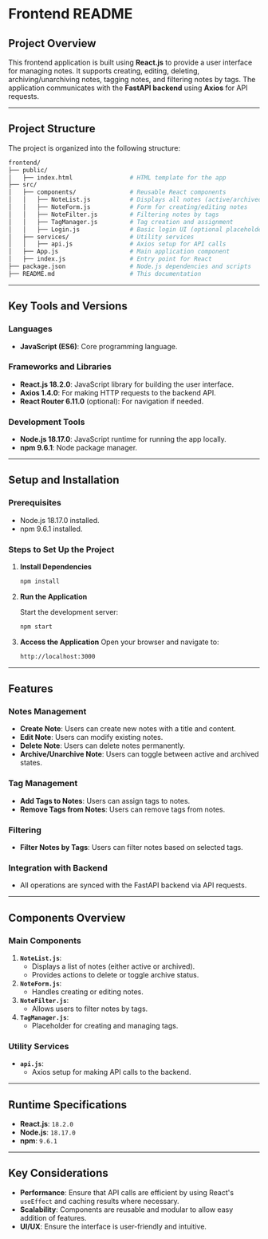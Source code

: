 
# **Frontend README**

## **Project Overview**

This frontend application is built using **React.js** to provide a user interface for managing notes. It supports creating, editing, deleting, archiving/unarchiving notes, tagging notes, and filtering notes by tags. The application communicates with the **FastAPI backend** using **Axios** for API requests.

---

## **Project Structure**

The project is organized into the following structure:

```bash
frontend/
├── public/
│   ├── index.html                # HTML template for the app
├── src/
│   ├── components/               # Reusable React components
│   │   ├── NoteList.js           # Displays all notes (active/archived)
│   │   ├── NoteForm.js           # Form for creating/editing notes
│   │   ├── NoteFilter.js         # Filtering notes by tags
│   │   ├── TagManager.js         # Tag creation and assignment
│   │   ├── Login.js              # Basic login UI (optional placeholder)
│   ├── services/                 # Utility services
│   │   ├── api.js                # Axios setup for API calls
│   ├── App.js                    # Main application component
│   ├── index.js                  # Entry point for React
├── package.json                  # Node.js dependencies and scripts
├── README.md                     # This documentation
```

---

## **Key Tools and Versions**

### **Languages**

- **JavaScript (ES6)**: Core programming language.

### **Frameworks and Libraries**

- **React.js 18.2.0**: JavaScript library for building the user interface.
- **Axios 1.4.0**: For making HTTP requests to the backend API.
- **React Router 6.11.0** (optional): For navigation if needed.

### **Development Tools**

- **Node.js 18.17.0**: JavaScript runtime for running the app locally.
- **npm 9.6.1**: Node package manager.

---

## **Setup and Installation**

### **Prerequisites**

- Node.js 18.17.0 installed.
- npm 9.6.1 installed.

### **Steps to Set Up the Project**

1. **Install Dependencies**

   ```bash
   npm install
   ```

2. **Run the Application**

   Start the development server:

   ```bash
   npm start
   ```

3. **Access the Application**
   Open your browser and navigate to:

   ```bash
   http://localhost:3000
   ```

---

## **Features**

### **Notes Management**

- **Create Note**: Users can create new notes with a title and content.
- **Edit Note**: Users can modify existing notes.
- **Delete Note**: Users can delete notes permanently.
- **Archive/Unarchive Note**: Users can toggle between active and archived states.

### **Tag Management**

- **Add Tags to Notes**: Users can assign tags to notes.
- **Remove Tags from Notes**: Users can remove tags from notes.

### **Filtering**

- **Filter Notes by Tags**: Users can filter notes based on selected tags.

### **Integration with Backend**

- All operations are synced with the FastAPI backend via API requests.

---

## **Components Overview**

### **Main Components**

1. **`NoteList.js`**:
   - Displays a list of notes (either active or archived).
   - Provides actions to delete or toggle archive status.
2. **`NoteForm.js`**:
   - Handles creating or editing notes.
3. **`NoteFilter.js`**:
   - Allows users to filter notes by tags.
4. **`TagManager.js`**:
   - Placeholder for creating and managing tags.

### **Utility Services**

- **`api.js`**:
  - Axios setup for making API calls to the backend.

---

## **Runtime Specifications**

- **React.js**: `18.2.0`
- **Node.js**: `18.17.0`
- **npm**: `9.6.1`

---

## **Key Considerations**

- **Performance**: Ensure that API calls are efficient by using React's `useEffect` and caching results where necessary.
- **Scalability**: Components are reusable and modular to allow easy addition of features.
- **UI/UX**: Ensure the interface is user-friendly and intuitive.

